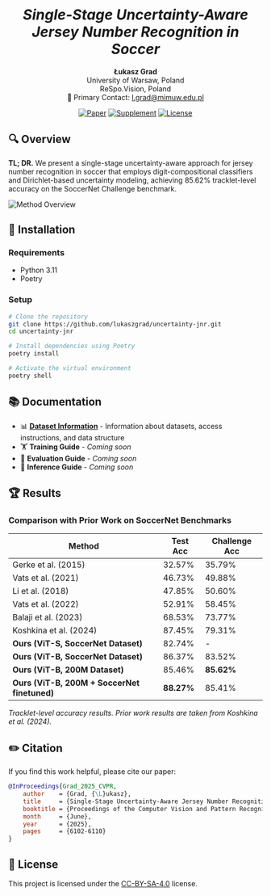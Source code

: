 <div align="center">

# _Single-Stage Uncertainty-Aware Jersey Number Recognition in Soccer_

**Łukasz Grad**  
University of Warsaw, Poland  
ReSpo.Vision, Poland  
📧 Primary Contact: l.grad@mimuw.edu.pl

[![Paper](https://img.shields.io/badge/Paper-CVPR%202025-blue)](https://openaccess.thecvf.com/content/CVPR2025W/CVSPORTS/papers/Grad_Single-Stage_Uncertainty-Aware_Jersey_Number_Recognition_in_Soccer_CVPRW_2025_paper.pdf)
[![Supplement](https://img.shields.io/badge/Supplement-PDF-red)](https://openaccess.thecvf.com/content/CVPR2025W/CVSPORTS/supplemental/Grad_Single-Stage_Uncertainty-Aware_Jersey_CVPRW_2025_supplemental.pdf)
[![License](https://img.shields.io/badge/License-CC--BY--SA--4.0-green)](LICENSE)

</div>

## 🔍 Overview

**TL; DR.** We present a single-stage uncertainty-aware approach for jersey number recognition in soccer that employs digit-compositional classifiers and Dirichlet-based uncertainty modeling, achieving 85.62% tracklet-level accuracy on the SoccerNet Challenge benchmark.

![Method Overview](https://lukaszgrad.github.io/jnr/static/images/cvsports_method2.png)

## 🚀 Installation

### Requirements
- Python 3.11
- Poetry

### Setup
```bash
# Clone the repository
git clone https://github.com/lukaszgrad/uncertainty-jnr.git
cd uncertainty-jnr

# Install dependencies using Poetry
poetry install

# Activate the virtual environment
poetry shell
```

## 📚 Documentation

- 📊 **[Dataset Information](docs/DATA.md)** - Information about datasets, access instructions, and data structure
- 🏋️ **Training Guide** - *Coming soon*
- 🔬 **Evaluation Guide** - *Coming soon*  
- 🚀 **Inference Guide** - *Coming soon*

## 🏆 Results

### Comparison with Prior Work on SoccerNet Benchmarks

| Method | Test Acc | Challenge Acc |
|--------|----------|---------------|
| Gerke et al. (2015) | 32.57% | 35.79% |
| Vats et al. (2021) | 46.73% | 49.88% |
| Li et al. (2018) | 47.85% | 50.60% |
| Vats et al. (2022) | 52.91% | 58.45% |
| Balaji et al. (2023) | 68.53% | 73.77% |
| Koshkina et al. (2024) | 87.45% | 79.31% |
| **Ours (ViT-S, SoccerNet Dataset)** | 82.74% | - |
| **Ours (ViT-B, SoccerNet Dataset)** | 86.37% | 83.52% |
| **Ours (ViT-B, 200M Dataset)** | 85.46% | **85.62%** |
| **Ours (ViT-B, 200M + SoccerNet finetuned)** | **88.27%** | 85.41% |

*Tracklet-level accuracy results. Prior work results are taken from Koshkina et al. (2024).*

## ✏️ Citation

If you find this work helpful, please cite our paper:

```bibtex
@InProceedings{Grad_2025_CVPR,
    author    = {Grad, {\L}ukasz},
    title     = {Single-Stage Uncertainty-Aware Jersey Number Recognition in Soccer},
    booktitle = {Proceedings of the Computer Vision and Pattern Recognition Conference (CVPR) Workshops},
    month     = {June},
    year      = {2025},
    pages     = {6102-6110}
}
```

## 📄 License

This project is licensed under the [CC-BY-SA-4.0](LICENSE) license.